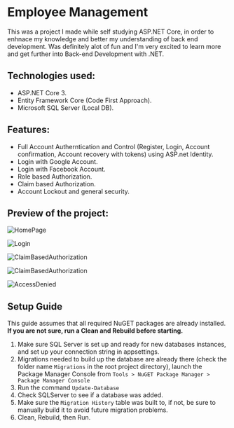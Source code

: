 # Employee Management

This was a project I made while self studying ASP.NET Core, in order to enhnace my knowledge and better my understanding of back end development. Was definitely alot of fun and I'm very excited to learn more and get further into Back-end Development with .NET.

## Technologies used:

- ASP.NET Core 3.
- Entity Framework Core (Code First Approach).
- Microsoft SQL Server (Local DB).

## Features:

- Full Account Autherntication and Control (Register, Login, Account confirmation, Account recovery with tokens) using ASP.net Identity.
- Login with Google Account.
- Login with Facebook Account.
- Role based Authorization.
- Claim based Authorization.
- Account Lockout and general security.

## Preview of the project:
![HomePage](https://i.imgur.com/HXU9F3a.png)

![Login](https://i.imgur.com/FQJPtXo.png)

![ClaimBasedAuthorization](https://i.imgur.com/Xquxc6R.png)

![ClaimBasedAuthorization](https://i.imgur.com/znGbemA.png)

![AccessDenied](https://i.imgur.com/EtudZmA.png)


## Setup Guide

This guide assumes that all required NuGET packages are already installed. **If you are not sure, run a Clean and Rebuild before starting.**

1. Make sure SQL Server is set up and ready for new databases instances, and set up your connection string in appsettings.
2. Migrations needed to build up the database are already there (check the folder name `Migrations` in the root project directory), launch the Package Manager Console from `Tools > NuGET Package Manager > Package Manager Console`
3. Run the command `Update-Database`
4. Check SQLServer to see if a database was added.
5. Make sure the `Migration History` table was built to, if not, be sure to manually build it to avoid future migration problems.
6. Clean, Rebuild, then Run.

